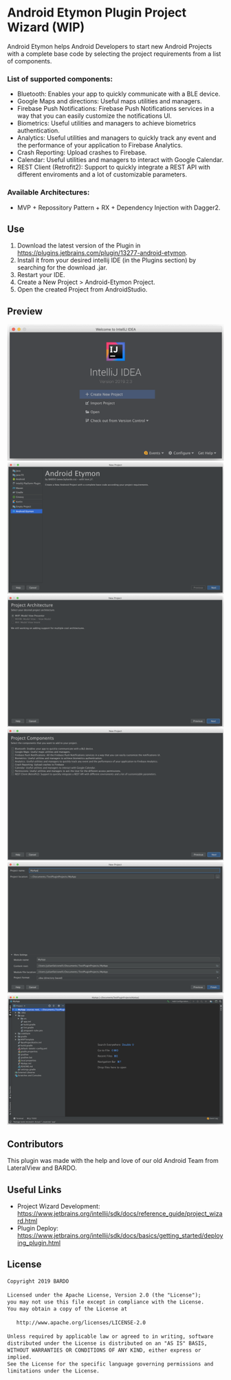 # Android Etymon Plugin Project Wizard (WIP)
Android Etymon helps Android Developers to start new Android Projects with a complete base code by selecting the project requirements from a list of components.

### List of supported components:
- Bluetooth: Enables your app to quickly communicate with a BLE device.
- Google Maps and directions: Useful maps utilities and managers.
- Firebase Push Notifications: Firebase Push Notifications services in a way that you can easily customize the notifications UI.
- Biometrics: Useful utilities and managers to achieve biometrics authentication.
- Analytics: Useful utilities and managers to quickly track any event and the performance of your application to Firebase Analytics.
- Crash Reporting: Upload crashes to Firebase.
- Calendar: Useful utilities and managers to interact with Google Calendar.
- REST Client (Retrofit2): Support to quickly integrate a REST API with different enviroments and a lot of customizable parameters.

### Available Architectures:
- MVP + Repossitory Pattern + RX + Dependency Injection with Dagger2.

Use
-----

1. Download the latest version of the Plugin in https://plugins.jetbrains.com/plugin/13277-android-etymon.
2. Install it from your desired intellij IDE (in the Plugins section) by searching for the download .jar.
3. Restart your IDE.
4. Create a New Project > Android-Etymon Project.
5. Open the created Project from AndroidStudio.

Preview
-----
![Screenshot](resources/Images/setup-wizard-1.png)
![Screenshot](resources/Images/setup-wizard-2.png)
![Screenshot](resources/Images/setup-wizard-3.png)
![Screenshot](resources/Images/setup-wizard-4.png)
![Screenshot](resources/Images/setup-wizard-5.png)
![Screenshot](resources/Images/setup-wizard-6.png)

Contributors
-----
This plugin was made with the help and love of our old Android Team from LateralView and BARDO. 

Useful Links
-----
- Project Wizard Development: https://www.jetbrains.org/intellij/sdk/docs/reference_guide/project_wizard.html
- Plugin Deploy: https://www.jetbrains.org/intellij/sdk/docs/basics/getting_started/deploying_plugin.html


License
-----
    Copyright 2019 BARDO

    Licensed under the Apache License, Version 2.0 (the "License");
    you may not use this file except in compliance with the License.
    You may obtain a copy of the License at

       http://www.apache.org/licenses/LICENSE-2.0

    Unless required by applicable law or agreed to in writing, software
    distributed under the License is distributed on an "AS IS" BASIS,
    WITHOUT WARRANTIES OR CONDITIONS OF ANY KIND, either express or implied.
    See the License for the specific language governing permissions and
    limitations under the License.
